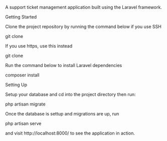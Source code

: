 A support ticket management application built using the Laravel framework.

Getting Started

Clone the project repository by running the command below if you use SSH

git clone 

If you use https, use this instead

git clone 

Run the command below to install Laravel dependencies

composer install

Setting Up

Setup your database and cd into the project directory then run:

php artisan migrate

Once the database is settup and migrations are up, run

php artisan serve

and visit http://localhost:8000/ to see the application in action.
